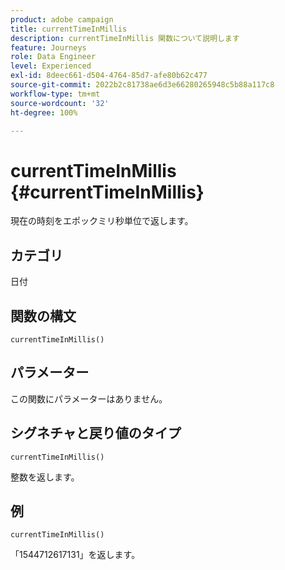 ```yaml
---
product: adobe campaign
title: currentTimeInMillis
description: currentTimeInMillis 関数について説明します
feature: Journeys
role: Data Engineer
level: Experienced
exl-id: 8deec661-d504-4764-85d7-afe80b62c477
source-git-commit: 2022b2c81738ae6d3e66280265948c5b88a117c8
workflow-type: tm+mt
source-wordcount: '32'
ht-degree: 100%

---
```


# currentTimeInMillis {#currentTimeInMillis}

現在の時刻をエポックミリ秒単位で返します。

## カテゴリ

日付

## 関数の構文

`currentTimeInMillis()`

## パラメーター

この関数にパラメーターはありません。

## シグネチャと戻り値のタイプ

`currentTimeInMillis()`

整数を返します。

## 例

`currentTimeInMillis()`

「1544712617131」を返します。
